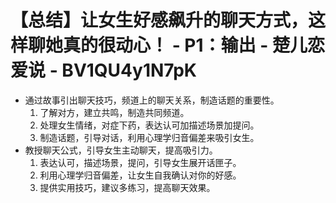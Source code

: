 # 【总结】让女生好感飙升的聊天方式，这样聊她真的很动心！ - P1：输出 - 楚儿恋爱说 - BV1QU4y1N7pK

-   通过故事引出聊天技巧，频道上的聊天关系，制造话题的重要性。
    1.  了解对方，建立共鸣，制造共同频道。
    2.  处理女生情绪，对症下药，表达认可加描述场景加提问。
    3.  制造话题，引导对话，利用心理学归音偏差来吸引女生。
-   教授聊天公式，引导女生主动聊天，提高吸引力。
    1.  表达认可，描述场景，提问，引导女生展开话匣子。
    2.  利用心理学归音偏差，让女生自我确认对你的好感。
    3.  提供实用技巧，建议多练习，提高聊天效果。